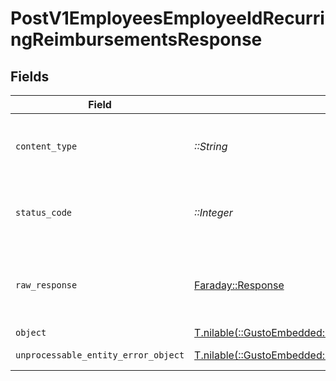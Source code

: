 # PostV1EmployeesEmployeeIdRecurringReimbursementsResponse


## Fields

| Field                                                                                                                                                                                           | Type                                                                                                                                                                                            | Required                                                                                                                                                                                        | Description                                                                                                                                                                                     |
| ----------------------------------------------------------------------------------------------------------------------------------------------------------------------------------------------- | ----------------------------------------------------------------------------------------------------------------------------------------------------------------------------------------------- | ----------------------------------------------------------------------------------------------------------------------------------------------------------------------------------------------- | ----------------------------------------------------------------------------------------------------------------------------------------------------------------------------------------------- |
| `content_type`                                                                                                                                                                                  | *::String*                                                                                                                                                                                      | :heavy_check_mark:                                                                                                                                                                              | HTTP response content type for this operation                                                                                                                                                   |
| `status_code`                                                                                                                                                                                   | *::Integer*                                                                                                                                                                                     | :heavy_check_mark:                                                                                                                                                                              | HTTP response status code for this operation                                                                                                                                                    |
| `raw_response`                                                                                                                                                                                  | [Faraday::Response](https://www.rubydoc.info/gems/faraday/Faraday/Response)                                                                                                                     | :heavy_check_mark:                                                                                                                                                                              | Raw HTTP response; suitable for custom response parsing                                                                                                                                         |
| `object`                                                                                                                                                                                        | [T.nilable(::GustoEmbedded::Operations::PostV1EmployeesEmployeeIdRecurringReimbursementsResponseBody)](../../models/operations/postv1employeesemployeeidrecurringreimbursementsresponsebody.md) | :heavy_minus_sign:                                                                                                                                                                              | successful                                                                                                                                                                                      |
| `unprocessable_entity_error_object`                                                                                                                                                             | [T.nilable(::GustoEmbedded::Shared::UnprocessableEntityErrorObject)](../../models/shared/unprocessableentityerrorobject.md)                                                                     | :heavy_minus_sign:                                                                                                                                                                              | invalid attributes                                                                                                                                                                              |